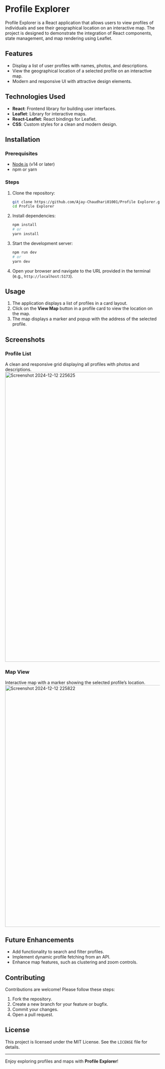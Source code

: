 # Profile Explorer

Profile Explorer is a React application that allows users to view profiles of individuals and see their geographical location on an interactive map. The project is designed to demonstrate the integration of React components, state management, and map rendering using Leaflet.

## Features

- Display a list of user profiles with names, photos, and descriptions.
- View the geographical location of a selected profile on an interactive map.
- Modern and responsive UI with attractive design elements.

## Technologies Used

- **React**: Frontend library for building user interfaces.
- **Leaflet**: Library for interactive maps.
- **React-Leaflet**: React bindings for Leaflet.
- **CSS**: Custom styles for a clean and modern design.

## Installation

### Prerequisites

- [Node.js](https://nodejs.org/) (v14 or later)
- npm or yarn

### Steps

1. Clone the repository:

   ```bash
   git clone https://github.com/Ajay-Chaudhari01001/Profile Explorer.git
   cd Profile Explorer
   ```

2. Install dependencies:

   ```bash
   npm install
   # or
   yarn install
   ```

3. Start the development server:

   ```bash
   npm run dev
   # or
   yarn dev
   ```

4. Open your browser and navigate to the URL provided in the terminal (e.g., `http://localhost:5173`).

## Usage

1. The application displays a list of profiles in a card layout.
2. Click on the **View Map** button in a profile card to view the location on the map.
3. The map displays a marker and popup with the address of the selected profile.

## Screenshots

### Profile List
A clean and responsive grid displaying all profiles with photos and descriptions.
 <img width="944" alt="Screenshot 2024-12-12 225625" src="https://github.com/user-attachments/assets/61a06db9-7f33-42dd-84ad-547bd47cd287" />

### Map View
Interactive map with a marker showing the selected profile’s location.
<img width="788" alt="Screenshot 2024-12-12 225822" src="https://github.com/user-attachments/assets/850f7e2f-3ff0-4d75-86ca-7a84daca4e58" />

## Future Enhancements

- Add functionality to search and filter profiles.
- Implement dynamic profile fetching from an API.
- Enhance map features, such as clustering and zoom controls.

## Contributing

Contributions are welcome! Please follow these steps:

1. Fork the repository.
2. Create a new branch for your feature or bugfix.
3. Commit your changes.
4. Open a pull request.

## License

This project is licensed under the MIT License. See the `LICENSE` file for details.

---

Enjoy exploring profiles and maps with **Profile Explorer**!

